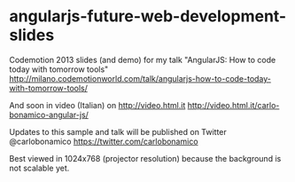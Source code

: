 angularjs-future-web-development-slides
=======================================

Codemotion 2013 slides (and demo) for my talk "AngularJS: How to code today with tomorrow tools"
http://milano.codemotionworld.com/talk/angularjs-how-to-code-today-with-tomorrow-tools/

And soon in video (Italian) on 
http://video.html.it
http://video.html.it/carlo-bonamico-angular-js/

Updates to this sample and talk will be published on Twitter @carlobonamico
https://twitter.com/carlobonamico

Best viewed in 1024x768 (projector resolution) because the background is not scalable yet.